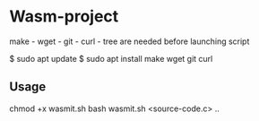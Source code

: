 # Wasm-project

make - wget - git - curl - tree are needed before launching script

$ sudo apt update 
$ sudo apt install make wget git curl

## Usage
chmod +x wasmit.sh
bash wasmit.sh <source-code.c> ..
